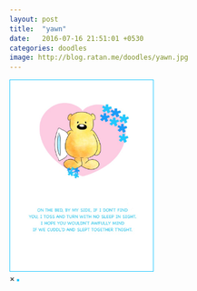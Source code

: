 ```yaml
---
layout: post
title:  "yawn"
date:   2016-07-16 21:51:01 +0530
categories: doodles
image: http://blog.ratan.me/doodles/yawn.jpg
---
```

<img id="myImg" style="border: 1px solid #22c8ff;" src="/doodles/yawn.jpg" alt="" width="50%" height="50%">

<div id="myModal" class="modal">
  <span class="close">×</span>
  <img class="modal-content" id="img01" style="border: 2px solid #22c8ff;">
  <div id="caption"></div>
</div>

